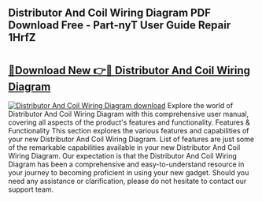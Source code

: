 ## Distributor And Coil Wiring Diagram PDF Download Free - Part-nyT User Guide Repair 1HrfZ

# <h2><a href="http://dfne5v.blite.top/?on=Distributor+And+Coil+Wiring+Diagram">🔗Download New 👉🔴 Distributor And Coil Wiring Diagram</a></h2>

[![Distributor And Coil Wiring Diagram download](https://i.imgur.com/lujVjoI.png)](http://dfne5v.blite.top/?on=Distributor+And+Coil+Wiring+Diagram)
Explore the world of Distributor And Coil Wiring Diagram with this comprehensive user manual, covering all aspects of the product's features and functionality. Features & Functionality This section explores the various features and capabilities of your new Distributor And Coil Wiring Diagram. List of features are just some of the remarkable capabilities available in your new Distributor And Coil Wiring Diagram. Our expectation is that the Distributor And Coil Wiring Diagram has been a comprehensive and easy-to-understand resource in your journey to becoming proficient in using your new gadget. Should you need any assistance or clarification, please do not hesitate to contact our support team.

